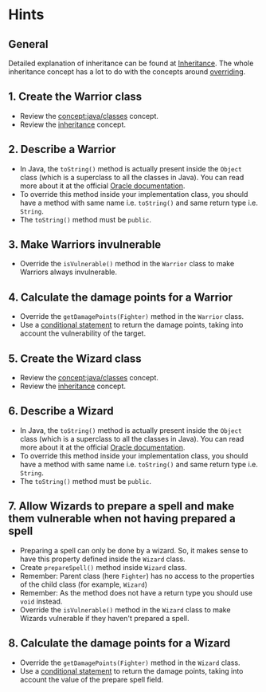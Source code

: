 # Hints

## General

Detailed explanation of inheritance can be found at [Inheritance][inheritance-concept].
The whole inheritance concept has a lot to do with the concepts around [overriding][java-overriding].

## 1. Create the Warrior class

- Review the [concept:java/classes](https://github.com/exercism/java/tree/main/concepts/classes) concept.
- Review the [inheritance][inheritance-concept] concept.

## 2. Describe a Warrior

- In Java, the `toString()` method is actually present inside the `Object` class (which is a superclass to all the classes in Java).
  You can read more about it at the official [Oracle documentation][object-class-java].
- To override this method inside your implementation class, you should have a method with same name i.e. `toString()` and same return type i.e. `String`.
- The `toString()` method must be `public`.

## 3. Make Warriors invulnerable

- Override the `isVulnerable()` method in the `Warrior` class to make Warriors always invulnerable.

## 4. Calculate the damage points for a Warrior

- Override the `getDamagePoints(Fighter)` method in the `Warrior` class.
- Use a [conditional statement][if-else] to return the damage points, taking into account the vulnerability of the target.

## 5. Create the Wizard class

- Review the [concept:java/classes](https://github.com/exercism/java/tree/main/concepts/classes) concept.
- Review the [inheritance][inheritance-concept] concept.

## 6. Describe a Wizard

- In Java, the `toString()` method is actually present inside the `Object` class (which is a superclass to all the classes in Java).
  You can read more about it at the official [Oracle documentation][object-class-java].
- To override this method inside your implementation class, you should have a method with same name i.e. `toString()` and same return type i.e. `String`.
- The `toString()` method must be `public`.

## 7. Allow Wizards to prepare a spell and make them vulnerable when not having prepared a spell

- Preparing a spell can only be done by a wizard. So, it makes sense to have this property defined inside the `Wizard` class.
- Create `prepareSpell()` method inside `Wizard` class.
- Remember: Parent class (here `Fighter`) has no access to the properties of the child class (for example, `Wizard`)
- Remember: As the method does not have a return type you should use `void` instead.
- Override the `isVulnerable()` method in the `Wizard` class to make Wizards vulnerable if they haven't prepared a spell.

## 8. Calculate the damage points for a Wizard

- Override the `getDamagePoints(Fighter)` method in the `Wizard` class.
- Use a [conditional statement][if-else] to return the damage points, taking into account the value of the prepare spell field.

[inheritance-concept]: https://www.geeksforgeeks.org/inheritance-in-java/
[object-class-java]: https://docs.oracle.com/javase/7/docs/api/java/lang/Object.html
[java-overriding]: https://docs.oracle.com/javase/tutorial/java/IandI/override.html
[if-else]: https://docs.oracle.com/javase/tutorial/java/nutsandbolts/if.html